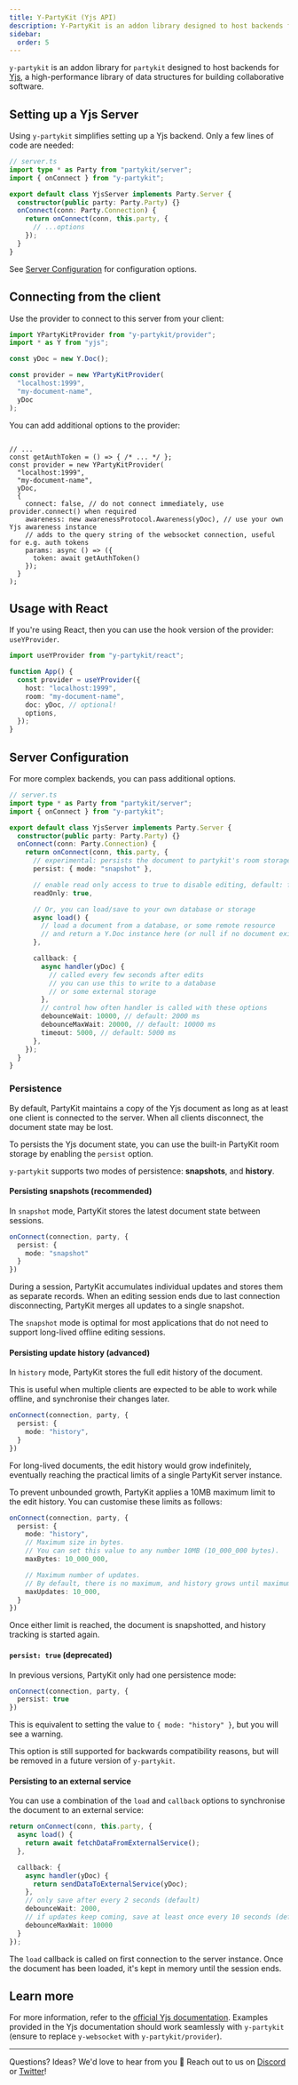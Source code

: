 ```yaml
---
title: Y-PartyKit (Yjs API)
description: Y-PartyKit is an addon library designed to host backends for Yjs.
sidebar:
  order: 5
---
```


`y-partykit` is an addon library for `partykit` designed to host backends for [Yjs](https://yjs.dev), a high-performance library of data structures for building collaborative software.

## Setting up a Yjs Server

Using `y-partykit` simplifies setting up a Yjs backend. Only a few lines of code are needed:

```ts
// server.ts
import type * as Party from "partykit/server";
import { onConnect } from "y-partykit";

export default class YjsServer implements Party.Server {
  constructor(public party: Party.Party) {}
  onConnect(conn: Party.Connection) {
    return onConnect(conn, this.party, {
      // ...options
    });
  }
}
```

See [Server Configuration](#server-configuration) for configuration options.

## Connecting from the client

Use the provider to connect to this server from your client:

```ts
import YPartyKitProvider from "y-partykit/provider";
import * as Y from "yjs";

const yDoc = new Y.Doc();

const provider = new YPartyKitProvider(
  "localhost:1999",
  "my-document-name",
  yDoc
);
```

You can add additional options to the provider:

```tsx

// ...
const getAuthToken = () => { /* ... */ };
const provider = new YPartyKitProvider(
  "localhost:1999",
  "my-document-name",
  yDoc,
  {
    connect: false, // do not connect immediately, use provider.connect() when required
    awareness: new awarenessProtocol.Awareness(yDoc), // use your own Yjs awareness instance
    // adds to the query string of the websocket connection, useful for e.g. auth tokens
    params: async () => ({ 
      token: await getAuthToken() 
    });
  }
);
```

## Usage with React

If you're using React, then you can use the hook version of the provider: `useYProvider`.

```ts
import useYProvider from "y-partykit/react";

function App() {
  const provider = useYProvider({
    host: "localhost:1999",
    room: "my-document-name",
    doc: yDoc, // optional!
    options,
  });
}
```


## Server Configuration

For more complex backends, you can pass additional options.

```ts
// server.ts
import type * as Party from "partykit/server";
import { onConnect } from "y-partykit";

export default class YjsServer implements Party.Server {
  constructor(public party: Party.Party) {}
  onConnect(conn: Party.Connection) {
    return onConnect(conn, this.party, {
      // experimental: persists the document to partykit's room storage
      persist: { mode: "snapshot" },

      // enable read only access to true to disable editing, default: false
      readOnly: true,

      // Or, you can load/save to your own database or storage
      async load() {
        // load a document from a database, or some remote resource
        // and return a Y.Doc instance here (or null if no document exists)
      },

      callback: {
        async handler(yDoc) {
          // called every few seconds after edits
          // you can use this to write to a database
          // or some external storage
        },
        // control how often handler is called with these options
        debounceWait: 10000, // default: 2000 ms
        debounceMaxWait: 20000, // default: 10000 ms
        timeout: 5000, // default: 5000 ms
      },
    });
  }
}
```


### Persistence

By default, PartyKit maintains a copy of the Yjs document as long as at least one client is connected to the server. When all clients disconnect, the document state may be lost.

To persists the Yjs document state, you can use the built-in PartyKit room storage by enabling the `persist` option. 

`y-partykit` supports two modes of persistence: **snapshots**, and **history**.

#### Persisting snapshots (recommended)

In `snapshot` mode, PartyKit stores the latest document state between sessions. 

```ts
onConnect(connection, party, {
  persist: { 
    mode: "snapshot" 
  }
})
```

During a session, PartyKit accumulates individual updates and stores them as separate records. When an editing session ends due to last connection disconnecting, PartyKit merges all updates to a single snapshot.

The `snapshot` mode is optimal for most applications that do not need to support long-lived offline editing sessions.

#### Persisting update history (advanced)

In `history` mode, PartyKit stores the full edit history of the document.

This is useful when multiple clients are expected to be able to work while offline, and synchronise their changes later.

```ts
onConnect(connection, party, {
  persist: { 
    mode: "history",
  }
})
```

For long-lived documents, the edit history would grow indefinitely, eventually reaching the practical limits of a single PartyKit server instance.

To prevent unbounded growth, PartyKit applies a 10MB maximum limit to the edit history. You can customise these limits as follows:

```ts
onConnect(connection, party, {
  persist: { 
    mode: "history",
    // Maximum size in bytes. 
    // You can set this value to any number 10MB (10_000_000 bytes).
    maxBytes: 10_000_000,

    // Maximum number of updates. 
    // By default, there is no maximum, and history grows until maximum amount of bytes is reached.
    maxUpdates: 10_000,
  }
})
```

Once either limit is reached, the document is snapshotted, and history tracking is started again.

#### `persist: true` (deprecated)

In previous versions, PartyKit only had one persistence mode:

```ts
onConnect(connection, party, {
  persist: true
})
```

This is equivalent to setting the value to `{ mode: "history" }`, but you will see a warning.

This option is still supported for backwards compatibility reasons, but will be removed in a future version of `y-partykit`. 

#### Persisting to an external service

You can use a combination of the `load` and `callback` options to synchronise the document to an external service:

```ts
return onConnect(conn, this.party, {
  async load() {
    return await fetchDataFromExternalService();
  },

  callback: {
    async handler(yDoc) {
      return sendDataToExternalService(yDoc);
    },
    // only save after every 2 seconds (default)
    debounceWait: 2000,
    // if updates keep coming, save at least once every 10 seconds (default)
    debounceMaxWait: 10000
  }
});
```

The `load` callback is called on first connection to the server instance. Once the document has been loaded, it's kept in memory until the session ends.

## Learn more

For more information, refer to the [official Yjs documentation](https://docs.yjs.dev/ecosystem/editor-bindings). Examples provided in the Yjs documentation should work seamlessly with `y-partykit` (ensure to replace `y-websocket` with `y-partykit/provider`).

---

Questions? Ideas? We'd love to hear from you 🎈 Reach out to us on [Discord](https://discord.gg/KDZb7J4uxJ) or [Twitter](https://twitter.com/partykit_io)!
